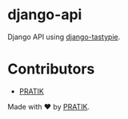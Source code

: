 # django-api
Django API using [django-tastypie](https://django-tastypie.readthedocs.io/).

# Contributors
* [PRATIK](https://github.com/pratikstemkar)

Made with :heart: by [PRATIK](https://github.com/pratikstemkar).
